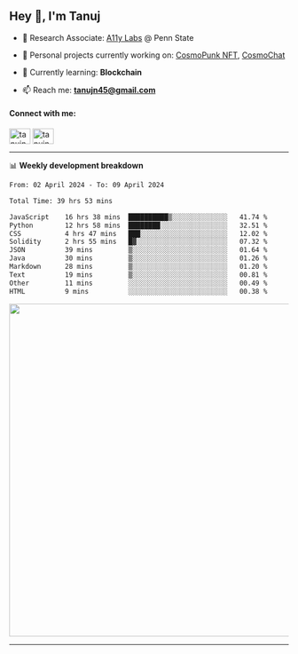 <h2>Hey 👋, I'm Tanuj</h2>

- 🔬 Research Associate: [A11y Labs](https://a11y.ist.psu.edu/) @ Penn State 

- 🔭 Personal projects currently working on: [CosmoPunk NFT](https://github.com/tanujn45/CosmoNFT), [CosmoChat](https://github.com/tanujn45/CosmoChat)

- 🌱 Currently learning: **Blockchain**

- 📫 Reach me: **tanujn45@gmail.com**

<h4 align="left">Connect with me:</h4>
<p align="left">
<a href="https://twitter.com/tanujn45" target="blank"><img align="center" src="https://raw.githubusercontent.com/rahuldkjain/github-profile-readme-generator/master/src/images/icons/Social/twitter.svg" alt="tanujn45" height="28" width="38" /></a>
<a href="https://linkedin.com/in/tanujn45" target="blank"><img align="center" src="https://raw.githubusercontent.com/rahuldkjain/github-profile-readme-generator/master/src/images/icons/Social/linked-in-alt.svg" alt="tanujn45" height="28" width="38" /></a>
</p>

-------

📊 **Weekly development breakdown**
<!--START_SECTION:waka-->

```txt
From: 02 April 2024 - To: 09 April 2024

Total Time: 39 hrs 53 mins

JavaScript    16 hrs 38 mins  ██████████▒░░░░░░░░░░░░░░   41.74 %
Python        12 hrs 58 mins  ████████░░░░░░░░░░░░░░░░░   32.51 %
CSS           4 hrs 47 mins   ███░░░░░░░░░░░░░░░░░░░░░░   12.02 %
Solidity      2 hrs 55 mins   █▓░░░░░░░░░░░░░░░░░░░░░░░   07.32 %
JSON          39 mins         ▒░░░░░░░░░░░░░░░░░░░░░░░░   01.64 %
Java          30 mins         ▒░░░░░░░░░░░░░░░░░░░░░░░░   01.26 %
Markdown      28 mins         ▒░░░░░░░░░░░░░░░░░░░░░░░░   01.20 %
Text          19 mins         ▒░░░░░░░░░░░░░░░░░░░░░░░░   00.81 %
Other         11 mins         ░░░░░░░░░░░░░░░░░░░░░░░░░   00.49 %
HTML          9 mins          ░░░░░░░░░░░░░░░░░░░░░░░░░   00.38 %
```

<!--END_SECTION:waka-->

<img src="https://wakatime.com/share/@018e9abd-1aa4-4aa6-9db7-5ca3b999e810/4650b67a-98aa-46b4-b598-3d8a2451f0df.svg" width="600"/>

-------

